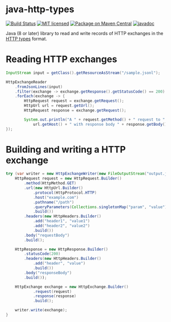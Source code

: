 # java-http-types
[![Build Status](https://github.com/Meeshkan/java-http-types/workflows/Java%20CI/badge.svg)](https://github.com/Meeshkan/java-http-types/actions?query=workflow%3A%22Java+CI%22)
[![MIT licensed](http://img.shields.io/:license-MIT-blue.svg)](LICENSE)
[![Package on Maven Central](https://img.shields.io/maven-central/v/com.meeshkan/http-types)](https://search.maven.org/artifact/com.meeshkan/http-types/)
[![javadoc](https://www.javadoc.io/badge/com.meeshkan/http-types.svg)](https://www.javadoc.io/doc/com.meeshkan/http-types)

Java (8 or later) library to read and write records of HTTP exchanges in the [HTTP types](https://meeshkan.github.io/http-types/) format.

# Reading HTTP exchanges
```java
InputStream input = getClass().getResourceAsStream("/sample.jsonl");

HttpExchangeReader
    .fromJsonLines(input)
    .filter(exchange -> exchange.getResponse().getStatusCode() == 200)
    .forEach(exchange -> {
        HttpRequest request = exchange.getRequest();
        HttpUrl url = request.getUrl();
        HttpRequest response = exchange.getRequest();

        System.out.println("A " + request.getMethod() + " request to " +
            url.getHost() + " with response body " + response.getBody());
});
```

# Building and writing a HTTP exchange
```java
try (var writer = new HttpExchangeWriter(new FileOutputStream("output.jsonl"))) {
    HttpRequest request = new HttpRequest.Builder()
        .method(HttpMethod.GET)
        .url(new HttpUrl.Builder()
            .protocol(HttpProtocol.HTTP)
            .host("example.com")
            .pathname("/path")
            .queryParameters(Collections.singletonMap("param", "value"))
            .build())    
        .headers(new HttpHeaders.Builder()
            .add("header1", "value1")
            .add("header2", "value2")
            .build())
        .body("requestBody")
        .build();

    HttpResponse = new HttpResponse.Builder()
        .statusCode(200)
        .headers(new HttpHeaders.Builder()
            .add("header", "value")
            .build())
        .body("responseBody")
        .build());

    HttpExchange exchange = new HttpExchange.Builder()
            .request(request)
            .response(response)
            .build();

    writer.write(exchange);
}
```
